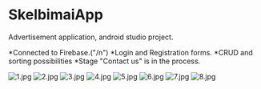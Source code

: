 # SkelbimaiApp

Advertisement application, android studio project.

*Connected to Firebase.("/n")
*Login and Registration forms.
*CRUD and sorting possibilities
*Stage "Contact us" is in the process.


![1.jpg](https://github.com/KestutisRuockus/SkelbimaiApp/blob/master/1.jpg)
![2.jpg](https://github.com/KestutisRuockus/SkelbimaiApp/blob/master/2.jpg)
![3.jpg](https://github.com/KestutisRuockus/SkelbimaiApp/blob/master/3.jpg)
![4.jpg](https://github.com/KestutisRuockus/SkelbimaiApp/blob/master/4.jpg)
![5.jpg](https://github.com/KestutisRuockus/SkelbimaiApp/blob/master/5.jpg)
![6.jpg](https://github.com/KestutisRuockus/SkelbimaiApp/blob/master/6.jpg)
![7.jpg](https://github.com/KestutisRuockus/SkelbimaiApp/blob/master/7.jpg)
![8.jpg](https://github.com/KestutisRuockus/SkelbimaiApp/blob/master/8.jpg)
